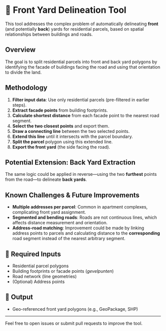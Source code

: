 # 🏡 Front Yard Delineation Tool

This tool addresses the complex problem of automatically delineating **front** (and potentially **back**) yards for residential parcels, based on spatial relationships between buildings and roads.

## Overview

The goal is to split residential parcels into front and back yard polygons by identifying the facade of buildings facing the road and using that orientation to divide the land.

## Methodology

1. **Filter input data**: Use only residential parcels (pre-filtered in earlier steps).
2. **Extract facade points** from building footprints.
3. **Calculate shortest distance** from each facade point to the nearest road segment.
4. **Select the two closest points** and export them.
5. **Draw a connecting line** between the two selected points.
6. **Extend this line** until it intersects with the parcel boundary.
7. **Split the parcel** polygon using this extended line.
8. **Export the front yard** (the side facing the road).

## Potential Extension: Back Yard Extraction

The same logic could be applied in reverse—using the two **furthest** points from the road—to delineate **back yards**.

## Known Challenges & Future Improvements

- **Multiple addresses per parcel**: Common in apartment complexes, complicating front yard assignment.
- **Segmented and bending roads**: Roads are not continuous lines, which affects distance measurement and orientation.
- **Address-road matching**: Improvement could be made by linking address points to parcels and calculating distance to the **corresponding** road segment instead of the nearest arbitrary segment.

## 📁 Required Inputs

- Residential parcel polygons  
- Building footprints or facade points (_gevelpunten_)  
- Road network (line geometries)  
- (Optional) Address points  

## 🧾 Output

- Geo-referenced front yard polygons (e.g., GeoPackage, SHP)

---

Feel free to open issues or submit pull requests to improve the tool.

